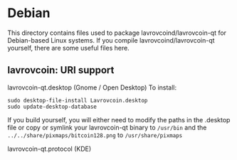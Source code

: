 
Debian
====================
This directory contains files used to package lavrovcoind/lavrovcoin-qt
for Debian-based Linux systems. If you compile lavrovcoind/lavrovcoin-qt yourself, there are some useful files here.

## lavrovcoin: URI support ##


lavrovcoin-qt.desktop  (Gnome / Open Desktop)
To install:

	sudo desktop-file-install Lavrovcoin.desktop
	sudo update-desktop-database

If you build yourself, you will either need to modify the paths in
the .desktop file or copy or symlink your lavrovcoin-qt binary to `/usr/bin`
and the `../../share/pixmaps/bitcoin128.png` to `/usr/share/pixmaps`

lavrovcoin-qt.protocol (KDE)


